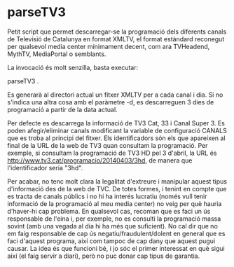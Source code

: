 parseTV3
========

Petit script que permet descarregar-se la programació dels diferents canals de Televisió de Catalunya en format XMLTV, el format estàndard reconegut per qualsevol media center mínimament decent, com ara TVHeadend, MythTV, MediaPortal o semblants.

La invocació és molt senzilla, basta executar:

parseTV3 .

Es generarà al directori actual un fitxer XMLTV per a cada canal i dia. Si no s'indica una altra cosa amb el paràmetre -d, es descarreguen 3 dies de programació a partir de la data actual. 

Per defecte es descarrega la informació de TV3 Cat, 33 i Canal Super 3. Es poden afegir/eliminar canals modificant la variable de configuració CANALS que es troba al principi del fitxer. Els identificadors són els que apareixen al final de la URL de la web de TV3 quan consultam la programació. Per exemple, si consultam la programació de TV3 HD pel 3 d'abril, la URL és http://www.tv3.cat/programacio/20140403/3hd, de manera que l'identificador seria "3hd".

Per acabar, no tenc molt clara la legalitat d'extreure i manipular aquest tipus d'informació des de la web de TVC. De totes formes, i tenint en compte que es tracta de canals públics i no hi ha interés lucratiu (només vull tenir informació de la programació al meu media center) no veig per què hauria d'haver-hi cap problema. En qualsevol cas, recoman que es faci un ús responsable de l'eina i, per exemple, no es consulti la programació massa sovint (amb una vegada al dia hi ha més que suficient). No cal dir que no em faig responsable de cap ús negatiu/fraudulent/dolent en general que es faci d'aquest programa, així com tampoc de cap dany que aquest pugui causar. La idea és que funcioni bé, i jo sóc el primer interessat en què sigui així (el faig servir a diari), però no puc donar cap tipus de garantia.
